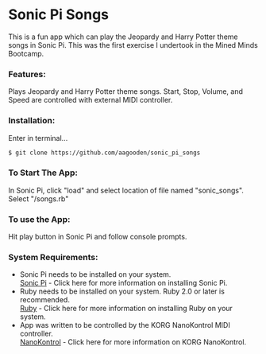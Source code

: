 # Sonic Pi Songs

This is a fun app which can play the Jeopardy and Harry Potter theme songs in Sonic Pi.  This was the first exercise I undertook in the Mined Minds Bootcamp.  

### Features:
Plays Jeopardy and Harry Potter theme songs.
Start, Stop, Volume, and Speed are controlled with external MIDI controller.
### Installation:
Enter in terminal...
```sh
$ git clone https://github.com/aagooden/sonic_pi_songs
```
### To Start The App:
In Sonic Pi, click "load" and select location of file named "sonic_songs".  
Select "/songs.rb"

### To use the App:
Hit play button in Sonic Pi and follow console prompts.  

### System Requirements:
* Sonic Pi needs to be installed on your system.  
[Sonic Pi](https://sonic-pi.net) - Click here for more information on installing Sonic Pi.
* Ruby needs to be installed on your system.  Ruby 2.0 or later is recommended.  
[Ruby](https://www.ruby-lang.org/en/documentation/installation/) - Click here for more information on installing Ruby on your system.
* App was written to be controlled by the KORG NanoKontrol MIDI controller.  
[NanoKontrol](https://www.amazon.com/Korg-nanoKONTROL-Controller-International-Version/dp/B00ZYAATSE/ref=sr_1_3?ie=UTF8&qid=1525888616&sr=8-3&keywords=korg+nanoKontrol) - Click here for more information on KORG NanoKontrol.
